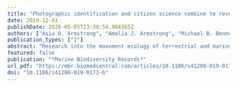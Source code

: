 ```yaml
---
title: "Photographic identification and citizen science combine to reveal long distance movements of individual reef manta rays Mobula alfredi along Australia’s east coast"
date: 2019-12-01
publishDate: 2020-05-05T23:38:54.984365Z
authors: ["Asia O. Armstrong", "Amelia J. Armstrong", "Michael B. Bennett", "Anthony J. Richardson", "Kathy A. Townsend", "Christine L. Dudgeon"]
publication_types: ["2"]
abstract: "Research into the movement ecology of terrestrial and marine animals is growing globally, especially for threatened species. Understanding how far an animal can move and the extent of its range can inform conservation planning and management. On the east coast of Australia, reef manta rays Mobula alfredi are the subject of a photographic identification study, Project Manta. In June 2018, videos of reef manta rays from the SS Yongala (19.31° S, 147.62° E), were submitted to the Project Manta east coast sightings database. The videos were of two individuals previously identified from North Stradbroke Island (27.42° S, 153.55° E), about 1150 km to the south of the SS Yongala. This represents the greatest point-to-point distance travelled by individual M. afredi and extends the latitudinal range for this sub-population on the east coast. This study highlights that citizen science input can provide valuable data to address knowledge gaps in the distribution and population range of marine species. Knowledge of the 1000+ km range movement potential of individual M. alfredi, highlights the possibility that regional sub-populations may span jurisdictional zones of more countries than previously considered likely, complicating conservation management of this species."
featured: false
publication: "*Marine Biodiversity Records*"
url_pdf: "https://mbr.biomedcentral.com/articles/10.1186/s41200-019-0173-6"
doi: "10.1186/s41200-019-0173-6"
---
```


